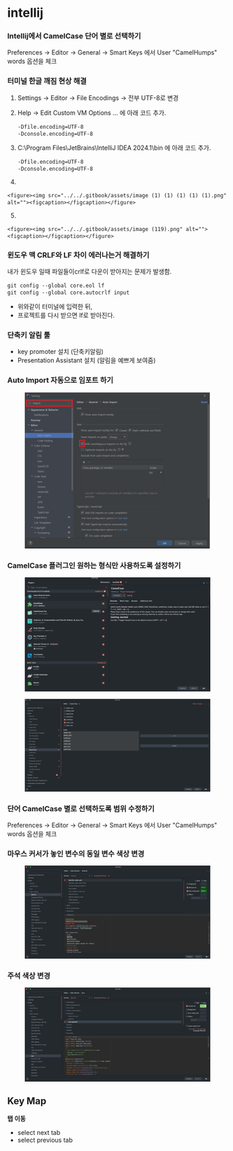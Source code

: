 # intellij

### **Intellij에서 CamelCase 단어 별로 선택하기**

Preferences -> Editor -> General -> Smart Keys 에서 User "CamelHumps" words 옵션을 체크



### 터미널 한글 깨짐 현상 해결

1. Settings -> Editor -> File Encodings ->  전부 UTF-8로 변경
2.  Help -> Edit Custom VM Options ... 에 아래 코드 추가.

    ```
    -Dfile.encoding=UTF-8
    -Dconsole.encoding=UTF-8
    ```
3.  C:\Program Files\JetBrains\IntelliJ IDEA 2024.1\bin 에 아래 코드 추가.

    ```
    -Dfile.encoding=UTF-8
    -Dconsole.encoding=UTF-8
    ```


4.

    <figure><img src="../../.gitbook/assets/image (1) (1) (1) (1) (1).png" alt=""><figcaption></figcaption></figure>


5.

    <figure><img src="../../.gitbook/assets/image (119).png" alt=""><figcaption></figcaption></figure>





### 윈도우 맥 CRLF와 LF 차이 에러나는거 해결하기

내가 윈도우 일때 파일들이crlf로 다운이 받아지는 문제가 발생함.

```
git config --global core.eol lf
git config --global core.autocrlf input
```

* 위와같이 터미널에 입력한 뒤,
* 프로젝트를 다시 받으면 lf로 받아진다.



### 단축키 알림 툴

* key promoter 설치 (단축키알림)
* Presentation Assistant 설치 (알림을 예쁘게 보여줌)



### Auto Import 자동으로 임포트 하기

<figure><img src="../../.gitbook/assets/image (1) (1) (1).png" alt=""><figcaption></figcaption></figure>





### CamelCase 플러그인 원하는 형식만 사용하도록 설정하기

<figure><img src="../../.gitbook/assets/image (120).png" alt=""><figcaption></figcaption></figure>



<figure><img src="../../.gitbook/assets/image (2) (1).png" alt=""><figcaption></figcaption></figure>





### 단어 CamelCase 별로 선택하도록 범위 수정하기

Preferences -> Editor -> General -> Smart Keys 에서 User "CamelHumps" words 옵션을 체크





### 마우스 커서가 놓인 변수의 동일 변수 색상 변경

<figure><img src="../../.gitbook/assets/image (1) (1).png" alt=""><figcaption></figcaption></figure>



### 주석 색상 변경

<figure><img src="../../.gitbook/assets/image (1).png" alt=""><figcaption></figcaption></figure>



## Key Map



**탭 이동**&#x20;

* select next tab
* select previous tab
